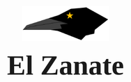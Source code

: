 <style>
	@import url('https://fonts.googleapis.com/css2?family=IBM+Plex+Sans:wght@100;200;300;400;500;600;700&display=swap');
	header {
		text-align: center;
		padding: 1rem;
	}
	header h1 {
		font-family: 'Kelly Slab';
		font-size: 4rem;
		margin: 1rem;
	}
</style>
<header>
<img src="https://raw.githubusercontent.com/nemo-omen/elzanate/master/assets/images/ezlogo_birdAsset%208.svg" width="200" />
<h1>El Zanate</h1>
</header>